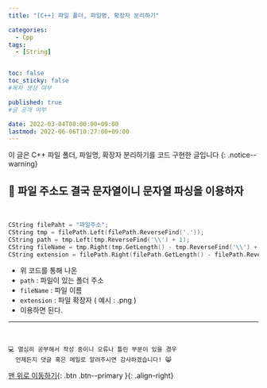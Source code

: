 ```yaml
---
title: "[C++] 파일 폴더, 파일명, 확장자 분리하기" 

categories:
  - Cpp
tags:
  - [String]


toc: false
toc_sticky: false
#목차 생성 여부

published: true
#글 공개 여부

date: 2022-03-04T00:00:00+09:00
lastmod: 2022-06-06T10:27:00+09:00
---
```


이 글은 C++ 파일 폴더, 파일명, 확장자 분리하기를 코드 구현한 글입니다
{: .notice--warning}

## 📌 파일 주소도 결국 문자열이니 문자열 파싱을 이용하자

<br>

```cpp
CString filePaht = "파일주소";
CString tmp = filePath.Left(filePath.ReverseFind('.'));
CString path = tmp.Left(tmp.ReverseFind('\\') + 1);
CString fileName = tmp.Right(tmp.GetLength() - tmp.ReverseFind('\\') + 1);
CString extension = filePath.Right(filePath.GetLength() - filePath.ReverseFind('.'));
```

- 위 코드를 통해 나온
- `path` : 파일이 있는 폴더 주소
- `fileName` : 파일 이름
- `extension` : 파일 확장자 ( 예시 : .png )
- 이용하면 된다.

***
<br>

    💻 열심히 공부해서 작성 중이니 오류나 틀린 부분이 있을 경우 
      언제든지 댓글 혹은 메일로 알려주시면 감사하겠습니다! 😸

[맨 위로 이동하기](#){: .btn .btn--primary }{: .align-right}